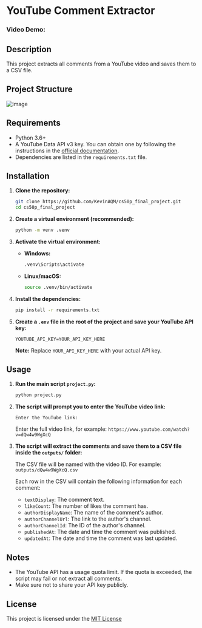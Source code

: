 # YouTube Comment Extractor

### Video Demo: <URL HERE>

## Description
This project extracts all comments from a YouTube video and saves them to a CSV file.

## Project Structure
![image](https://github.com/user-attachments/assets/4bc783f8-6b55-4f1a-8300-f66fdbe52a60)

## Requirements

*   Python 3.6+
*   A YouTube Data API v3 key. You can obtain one by following the instructions in the [official documentation](https://developers.google.com/youtube/v3/getting-started).
*   Dependencies are listed in the `requirements.txt` file.

## Installation

1. **Clone the repository:**

    ```bash
    git clone https://github.com/KevinAQM/cs50p_final_project.git
    cd cs50p_final_project
    ```

2. **Create a virtual environment (recommended):**

    ```bash
    python -m venv .venv
    ```

3. **Activate the virtual environment:**

    *   **Windows:**

        ```bash
        .venv\Scripts\activate
        ```

    *   **Linux/macOS:**

        ```bash
        source .venv/bin/activate
        ```

4. **Install the dependencies:**

    ```bash
    pip install -r requirements.txt
    ```

5. **Create a `.env` file in the root of the project and save your YouTube API key:**

    ```
    YOUTUBE_API_KEY=YOUR_API_KEY_HERE
    ```

    **Note:** Replace `YOUR_API_KEY_HERE` with your actual API key.

## Usage

1. **Run the main script `project.py`:**

    ```bash
    python project.py
    ```

2. **The script will prompt you to enter the YouTube video link:**

    ```
    Enter the YouTube link:
    ```

    Enter the full video link, for example: `https://www.youtube.com/watch?v=dQw4w9WgXcQ`

3. **The script will extract the comments and save them to a CSV file inside the `outputs/` folder:**

    The CSV file will be named with the video ID. For example: `outputs/dQw4w9WgXcQ.csv`

    Each row in the CSV will contain the following information for each comment:

    *   `textDisplay`: The comment text.
    *   `likeCount`: The number of likes the comment has.
    *   `authorDisplayName`: The name of the comment's author.
    *   `authorChannelUrl`: The link to the author's channel.
    *   `authorChannelId`: The ID of the author's channel.
    *   `publishedAt`: The date and time the comment was published.
    *   `updatedAt`: The date and time the comment was last updated.

## Notes

*   The YouTube API has a usage quota limit. If the quota is exceeded, the script may fail or not extract all comments.
*   Make sure not to share your API key publicly.

## License

This project is licensed under the [MIT License](LICENSE)
